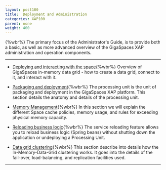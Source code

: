 ```yaml
---
layout: post100
title:  Deployment and Administration
categories: XAP100
parent: none
weight: 400
---
```


{%wbr%}
The primary focus of the Administrator's Guide, is to provide both a basic, as well as more advanced overview of the GigaSpaces XAP administration and operation components.

<hr/>



- [Deploying and interacting with the space](./deploying-and-interacting-with-the-space.html){%wbr%}
Overview of GigaSpaces in-memory data grid - how to create a data grid, connect to it, and interact with it.

- [Packaging and deployment](./packaging-and-deployment.html){%wbr%}
The processing unit is the unit of packaging and deployment in the GigaSpaces XAP platform. This section details the anatomy and details of the processing unit.

- [Memory Management](./memory-management-overview.html){%wbr%}
In this section we will explain the different Space cache policies, memory usage, and rules for exceeding physical memory capacity.

- [Reloading business logic](./reloading-business-logic.html){%wbr%}
The service reloading feature allows you to reload business logic (Spring beans) without shutting down the application or undeploying a Processing Unit.

- [Data grid clustering](./data-grid-clustering.html){%wbr%}
This section describe into details how the In-Memory-Data-Grid clustering works. It goes into the details of the fail-over, load-balancing, and replication facilities used.




<hr/>

